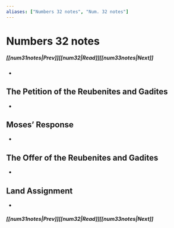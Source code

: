 ```yaml
---
aliases: ["Numbers 32 notes", "Num. 32 notes"]
---
```

# Numbers 32 notes
##### <span class=arrow-left></span>[[num31notes|Prev]]<span class=navigation-separator></span>[[num32|Read]]<span class=navigation-separator></span>[[num33notes|Next]]<span class=arrow-right></span>
- 
## The Petition of the Reubenites and Gadites
- 
## Moses’ Response
- 
## The Offer of the Reubenites and Gadites
- 
## Land Assignment
- 
##### <span class=arrow-left></span>[[num31notes|Prev]]<span class=navigation-separator></span>[[num32|Read]]<span class=navigation-separator></span>[[num33notes|Next]]<span class=arrow-right></span>